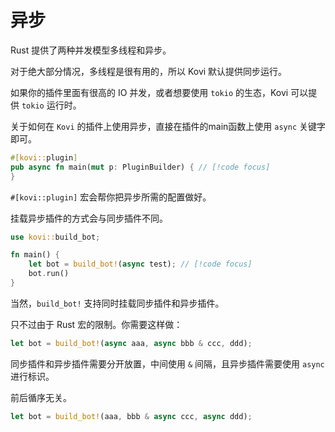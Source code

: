 # 异步

Rust 提供了两种并发模型多线程和异步。

对于绝大部分情况，多线程是很有用的，所以 Kovi 默认提供同步运行。

如果你的插件里面有很高的 IO 并发，或者想要使用 `tokio` 的生态，Kovi 可以提供 `tokio` 运行时。

关于如何在 `Kovi` 的插件上使用异步，直接在插件的main函数上使用 `async` 关键字即可。

```rust
#[kovi::plugin]
pub async fn main(mut p: PluginBuilder) { // [!code focus]
}
```

```#[kovi::plugin]``` 宏会帮你把异步所需的配置做好。

挂载异步插件的方式会与同步插件不同。

```rust
use kovi::build_bot;

fn main() {
    let bot = build_bot!(async test); // [!code focus]
    bot.run()
}
```

当然，`build_bot!` 支持同时挂载同步插件和异步插件。

只不过由于 Rust 宏的限制。你需要这样做：

```rust
let bot = build_bot!(async aaa, async bbb & ccc, ddd);
```

同步插件和异步插件需要分开放置，中间使用 `&` 间隔，且异步插件需要使用 `async` 进行标识。

前后循序无关。

```rust
let bot = build_bot!(aaa, bbb & async ccc, async ddd);
```